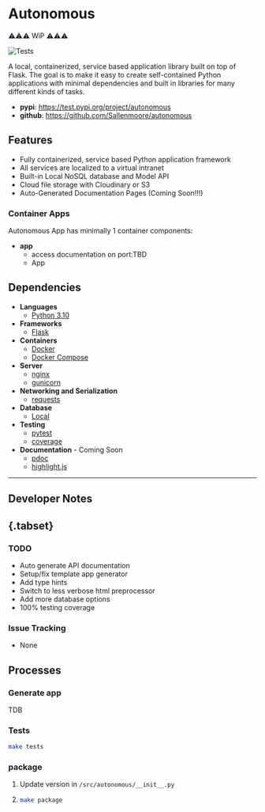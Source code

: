 # Autonomous

:warning::warning::warning: WiP :warning::warning::warning:

![Tests](https://github.com/Sallenmoore/autonomous/actions/workflows/tests.yml/badge.svg)

A local, containerized, service based application library built on top of Flask. 
The goal is to make it easy to create self-contained Python applications with minimal dependencies and built in libraries for many different kinds of tasks.

- **pypi**: https://test.pypi.org/project/autonomous
- **github**: https://github.com/Sallenmoore/autonomous

## Features

- Fully containerized, service based Python application framework
- All services are localized to a virtual intranet
- Built-in Local NoSQL database and Model API
- Cloud file storage with Cloudinary or S3
- Auto-Generated Documentation Pages (Coming Soon!!!)

### Container Apps

Autonomous App has minimally 1 container components:

- **app**
  - access documentation on port:TBD
  - App

## Dependencies

- **Languages**
  - [Python 3.10](/Dev/language/python)
- **Frameworks**
  - [Flask](https://flask.palletsprojects.com/en/2.1.x/)
- **Containers**
  - [Docker](https://docs.docker.com/)
  - [Docker Compose](https://github.com/compose-spec/compose-spec/blob/master/spec.md)
- **Server**
  - [nginx](https://docs.nginx.com/nginx/)
  - [gunicorn](https://docs.gunicorn.org/en/stable/configure.html)
- **Networking and Serialization**
  - [requests](https://requests.readthedocs.io/en/latest/)
- **Database**
  - [Local](https://tinydb.readthedocs.io/en/latest/)
- **Testing**
  - [pytest](/Dev/tools/pytest)
  - [coverage](https://coverage.readthedocs.io/en/6.4.1/cmd.html)
- **Documentation** - Coming Soon
  - [pdoc](https://pdoc.dev/docs/pdoc/doc.html)
  - [highlight.js](https://highlightjs.org/)

---

## Developer Notes

## {.tabset}

### TODO

- Auto generate API documentation
- Setup/fix template app generator
- Add type hints
- Switch to less verbose html preprocessor
- Add more database options
- 100% testing coverage

### Issue Tracking

- None

## Processes

### Generate app

TDB

### Tests

```sh
make tests
```

### package

1. Update version in `/src/autonomous/__init__.py`
2. ```sh
   make package
   ```
